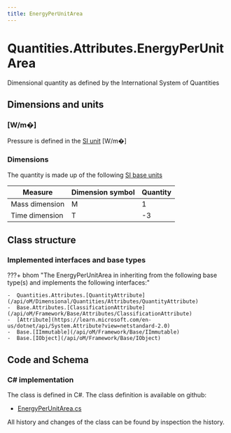 ```yaml
---
title: EnergyPerUnitArea
---
```


# Quantities.Attributes.EnergyPerUnitArea

Dimensional quantity as defined by the International System of Quantities

## Dimensions and units

### [W/m�]

Pressure is defined in the [SI unit](https://bhom.xyz/documentation/BHoM_oM/BHoM-Units-conventions/) [W/m�]

### Dimensions

The quantity is made up of the following [SI base units](https://en.wikipedia.org/wiki/SI_base_unit)

| Measure        | Dimension symbol | Quantity |
|------------------|--------|----------|
| Mass dimension |  M  |1  |
| Time dimension |  T  |-3  |


## Class structure

### Implemented interfaces and base types

???+ bhom "The EnergyPerUnitArea in inheriting from the following base type(s) and implements the following interfaces:"

    -  Quantities.Attributes.[QuantityAttribute](/api/oM/Dimensional/Quantities/Attributes/QuantityAttribute)
    -  Base.Attributes.[ClassificationAttribute](/api/oM/Framework/Base/Attributes/ClassificationAttribute)
    -  [Attribute](https://learn.microsoft.com/en-us/dotnet/api/System.Attribute?view=netstandard-2.0)
    -  Base.[IImmutable](/api/oM/Framework/Base/IImmutable)
    -  Base.[IObject](/api/oM/Framework/Base/IObject)




## Code and Schema

### C# implementation

The class is defined in C#. The class definition is available on github:

- [EnergyPerUnitArea.cs](https://github.com/BHoM/BHoM/blob/develop/Quantities_oM/Attributes\EnergyPerUnitArea.cs)

All history and changes of the class can be found by inspection the history.
